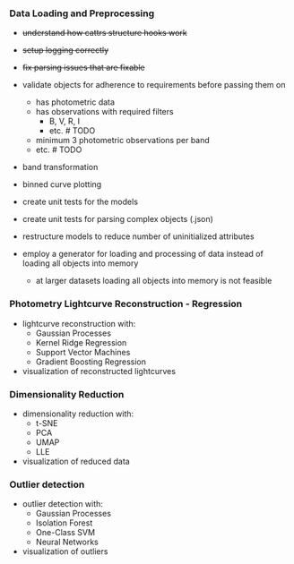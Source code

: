### Data Loading and Preprocessing

- ~~understand how cattrs structure hooks work~~
- ~~setup logging correctly~~ 
- ~~fix parsing issues that are fixable~~
- validate objects for adherence to requirements before passing them on
  - has photometric data 
  - has observations with required filters
    - B, V, R, I
    - etc. # TODO
  - minimum 3 photometric observations per band
  - etc. # TODO

- band transformation
- binned curve plotting

- create unit tests for the models
- create unit tests for parsing complex objects (.json)

- restructure models to reduce number of uninitialized attributes
- employ a generator for loading and processing of data instead of loading all objects into memory
  - at larger datasets loading all objects into memory is not feasible

### Photometry Lightcurve Reconstruction - Regression
- lightcurve reconstruction with:
  - Gaussian Processes
  - Kernel Ridge Regression
  - Support Vector Machines
  - Gradient Boosting Regression
- visualization of reconstructed lightcurves

### Dimensionality Reduction
- dimensionality reduction with:
  - t-SNE
  - PCA
  - UMAP
  - LLE
- visualization of reduced data

### Outlier detection
- outlier detection with: 
  - Gaussian Processes
  - Isolation Forest
  - One-Class SVM
  - Neural Networks
- visualization of outliers
